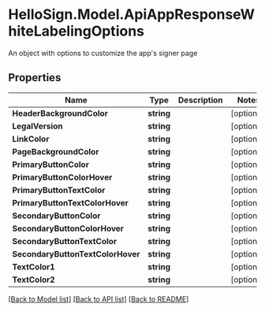 # HelloSign.Model.ApiAppResponseWhiteLabelingOptions
An object with options to customize the app's signer page

## Properties

Name | Type | Description | Notes
------------ | ------------- | ------------- | -------------
**HeaderBackgroundColor** | **string** |    | [optional] 
**LegalVersion** | **string** |    | [optional] 
**LinkColor** | **string** |    | [optional] 
**PageBackgroundColor** | **string** |    | [optional] 
**PrimaryButtonColor** | **string** |    | [optional] 
**PrimaryButtonColorHover** | **string** |    | [optional] 
**PrimaryButtonTextColor** | **string** |    | [optional] 
**PrimaryButtonTextColorHover** | **string** |    | [optional] 
**SecondaryButtonColor** | **string** |    | [optional] 
**SecondaryButtonColorHover** | **string** |    | [optional] 
**SecondaryButtonTextColor** | **string** |    | [optional] 
**SecondaryButtonTextColorHover** | **string** |    | [optional] 
**TextColor1** | **string** |    | [optional] 
**TextColor2** | **string** |    | [optional] 

[[Back to Model list]](../README.md#documentation-for-models) [[Back to API list]](../README.md#documentation-for-api-endpoints) [[Back to README]](../README.md)


